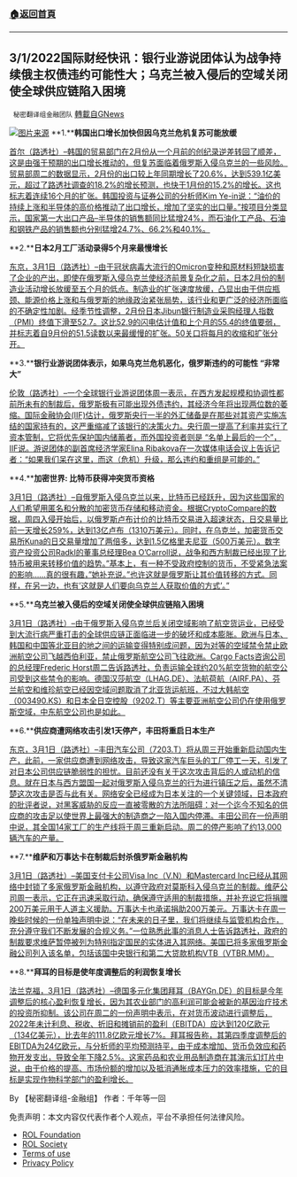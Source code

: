 ###  [:house:返回首頁](https://github.com/ourhimalayas/txt)
---


## 3/1/2022国际财经快讯：银行业游说团体认为战争持续俄主权债违约可能性大；乌克兰被入侵后的空域关闭使全球供应链陷入困境
` 秘密翻译组金融团队` [轉載自GNews](https://gnews.org/zh-hans/2088186/)

![](https://assets.gnews.org/wp-content/uploads/2022/03/图片1-2.png)[图片来源](https://dzm0ugdauank9.cloudfront.net)
**1.****韩国出口增长加快但因乌克兰危机复苏可能放缓**

[首尔（路透社）–韩国的贸易部门在2月份从一个月前的创纪录逆差转回了顺差，这是由强于预期的出口增长推动的，但复苏面临着俄罗斯入侵乌克兰的一些风险。贸易部周二的数据显示，2月份的出口较上年同期增长了20.6%，达到539.1亿美元，超过了路透社调查的18.2%的增长预测，也快于1月份的15.2%的增长。这也标志着连续16个月的扩张。韩国投资与证券公司的分析师Kim Ye-in说：“油价的持续上涨和半导体的高价格推动了出口增长，增加了坚实的出口量。”按项目分类显示，国家第一大出口产品–半导体的销售额同比猛增24%，而石油化工产品、石油和钢铁产品的销售额也分别猛增24.7%、66.2%和40.1%。](https://www.oann.com/s-korea-exports-growth-accelerates-but-recovery-may-slow-on-ukraine-crisis/)

**2.****日本2月工厂活动录得5个月来最慢增长**

[东京，3月1日（路透社）–由于冠状病毒大流行的Omicron变种和原材料短缺损害了企业的产出，即使在俄罗斯入侵乌克兰使经济前景复杂化之前，日本2月份的制造业活动增长放缓至五个月的低点。制造业的扩张速度放缓，凸显出由于供应瓶颈、能源价格上涨和与俄罗斯的地缘政治紧张局势，该行业和更广泛的经济所面临的不确定性加剧。经季节性调整，2月份日本Jibun银行制造业采购经理人指数（PMI）终值下滑至52.7。这比52.9的闪电估计值和上个月的55.4的终值要弱，并标志着自9月份的51.5读数以来最缓慢的扩张。50关口将每月的收缩和扩张分开。](https://www.oann.com/japans-feb-factory-activity-posts-slowest-growth-in-5-months-pmi/)

**3.****银行业游说团体表示，如果乌克兰危机恶化，俄罗斯违约的可能性 “非常大”**

[伦敦（路透社）–一个全球银行业游说团体周一表示，在西方发起规模和协调性都前所未有的制裁后，俄罗斯极有可能出现外债违约，其经济今年将出现两位数的萎缩。国际金融协会(IIF)估计，俄罗斯央行一半的外汇储备是在那些对其资产实施冻结的国家持有的，这严重缩减了该银行的决策火力。央行周一提高了利率并实行了资本管制，它将优先保护国内储蓄者，而外国投资者则是 “名单上最后的一个”，IIF说。游说团体的副首席经济学家Elina Ribakova在一次媒体电话会议上告诉记者：“如果我们呆在这里，而这（危机）升级，那么违约和重组是可能的。”](https://www.oann.com/russia-extremely-likely-to-default-on-debts-if-ukraine-crisis-worsens-iif/)

**4.****加密世界: 比特币获得冲突货币资格**

[3月1日（路透社）–自俄罗斯入侵乌克兰以来，比特币已经跃升，因为这些国家的人们希望用匿名和分散的加密货币存储和移动资金。根据CryptoCompare的数据，周四入侵开始后，以俄罗斯卢布计价的比特币交易进入超速状态，日交易量比前一天增长259%，达到13亿卢布（1310万美元）。同时，在乌克兰，加密货币交易所Kuna的日交易量增加了两倍多，达到1.5亿格里夫尼亚（500万美元）。数字资产投资公司Radkl的董事总经理Bea O’Carroll说，战争和西方制裁已经出现了比特币被用来转移价值的趋势。”基本上，有一种不受政府控制的货币，不受紧急法案的影响……真的很有趣，”她补充说。”也许这就是俄罗斯让其价值转移的方式。同样，在另一边，也有’这就是人们要向乌克兰人获取价值的方式’。”](https://www.reuters.com/markets/europe/cryptoverse-bitcoin-gains-conflict-currency-credentials-2022-03-01/)

**5.****乌克兰被入侵后的空域关闭使全球供应链陷入困境**

[3月1日（路透社）–由于俄罗斯入侵乌克兰后关闭空域影响了航空货运业，已经受到大流行病严重打击的全球供应链正面临进一步的破坏和成本膨胀。欧洲与日本、韩国和中国等北亚目的地之间的运输变得特别成问题，因为对等的空域禁令禁止欧洲航空公司飞越西伯利亚，禁止俄罗斯航空公司飞往欧洲。Cargo Facts咨询公司的总经理Frederic Horst周二告诉路透社，负责运输全球约20%航空货物的航空公司受到这些禁令的影响。德国汉莎航空（LHAG.DE）、法航荷航（AIRF.PA）、芬兰航空和维珍航空已经因空域问题取消了北亚货运航班，不过大韩航空（003490.KS）和日本全日空控股（9202.T）等主要亚洲航空公司仍在使用俄罗斯空域，中东航空公司也是如此。](https://www.reuters.com/business/airspace-closures-after-ukraine-invasion-stretch-global-supply-chains-2022-03-01/)

**6.****供应商遭网络攻击引发1天停产，丰田将重启日本生产**

[东京，3月1日（路透社）–丰田汽车公司（7203.T）将从周三开始重新启动国内生产，此前，一家供应商遭到网络攻击，导致这家汽车巨头的工厂停工一天，引发了对日本公司供应链脆弱性的担忧。目前还没有关于这次攻击背后的人或动机的信息。就在日本与西方盟国一起对俄罗斯入侵乌克兰的行为进行镇压之后，虽然不清楚这次攻击是否与此有关。网络安全已经成为日本关注的一个关键领域，日本政府的批评者说，对黑客威胁的反应一直被零散的方法所阻碍：对一个迄今不知名的供应商的攻击足以使世界上最强大的制造商之一陷入国内停滞。丰田公司在一份声明中说，其全国14家工厂的生产线将于周三重新启动。周二的停产影响了约13,000辆汽车的产量。](https://www.reuters.com/markets/stocks/toyota-shares-fall-after-domestic-factory-suspension-2022-03-01/)

**7.****维萨和万事达卡在制裁后封杀俄罗斯金融机构**

[3月1日（路透社）–美国支付卡公司Visa Inc（V.N）和Mastercard Inc已经从其网络中封锁了多家俄罗斯金融机构，以遵守政府对莫斯科入侵乌克兰的制裁。维萨公司周一表示，它正在迅速采取行动，确保遵守适用的制裁措施，并补充说它将捐赠200万美元用于人道主义援助。万事达卡也承诺捐助200万美元。万事达卡在周一晚些时候的一份单独声明中说：“在未来的日子里，我们将继续与监管机构合作，充分遵守我们不断发展的合规义务。”一位熟悉此事的消息人士告诉路透社，政府的制裁要求维萨暂停被列为特别指定国民的实体进入其网络。美国已将多家俄罗斯金融公司列入该名单，包括该国中央银行和第二大贷款机构VTB（VTBR.MM）。](https://www.reuters.com/business/mastercard-blocks-multiple-russian-financial-institutions-network-2022-03-01/)

**8.****拜耳的目标是使年度调整后的利润恢复增长**

[法兰克福，3月1日（路透社）–德国多元化集团拜耳（BAYGn.DE）的目标是今年调整后的核心盈利恢复增长，因为其农业部门的高利润可能会被新的基因治疗技术的投资所抑制。该公司在周二的一份声明中表示，在对货币波动进行调整后，2022年未计利息、税收、折旧和摊销前的盈利（EBITDA）应达到120亿欧元（134亿美元），比去年的111.8亿欧元增长7%。拜耳报告称，其第四季度调整后的EBITDA为24亿欧元，与分析师的平均预测持平，由于成本增加、货币负效应和药物开发支出，导致全年下降2.5%。这家药品和农业用品制造商在其演示幻灯片中说，由于价格的提高、市场份额的增加以及抵消通胀成本压力的效率措施，它的目标是实现作物科学部门的盈利增长。](https://www.reuters.com/business/bayer-predicts-full-year-profit-growth-demand-farmers-2022-03-01/)

By 【秘密翻译组-金融组】
作者：千年等一回

 

免责声明：本文内容仅代表作者个人观点，平台不承担任何法律风险。

- [ROL Foundation](https://rolfoundation.org/)
- [ROL Society](https://rolsociety.org/)
- [Terms of use](https://gnews.org/terms-of-use-3/)
- [Privacy Policy](https://gnews.org/privacy-policy/)
